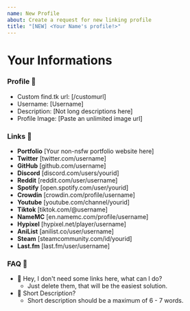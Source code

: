```yaml
---
name: New Profile
about: Create a request for new linking profile
title: "[NEW] <Your Name's profile!>"
---
```


# Your Informations

### Profile 🎨
- Custom find.tk url: [/customurl]
- Username: [Username]
- Description: [Not long descriptions here]
- Profile Image: [Paste an unlimited image url]

### Links 🔗
- **Portfolio** [Your non-nsfw portfolio website here]
- **Twitter** [twitter.com/username]
- **GitHub** [github.com/username]
- **Discord** [discord.com/users/yourid]
- **Reddit** [reddit.com/user/username]
- **Spotify** [open.spotify.com/user/yourid]
- **Crowdin** [crowdin.com/profile/username]
- **Youtube** [youtube.com/channel/yourid]
- **Tiktok** [tiktok.com/@username]
- **NameMC** [en.namemc.com/profile/username]
- **Hypixel** [hypixel.net/player/username]
- **AniList** [anilist.co/user/username]
- **Steam** [steamcommunity.com/id/yourid]
- **Last.fm** [last.fm/user/username]

### FAQ 🔑

- 🚩 Hey, I don't need some links here, what can I do?
  - Just delete them, that will be the easiest solution.
- 🚩 Short Description?
  - Short description should be a maximum of 6 - 7 words.
